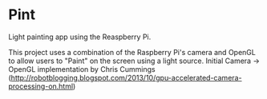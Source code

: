 # Pint
Light painting app using the Reaspberry Pi.

This project uses a combination of the Raspberry Pi's camera and OpenGL to allow users to "Paint" on the screen using a light source. Initial Camera -> OpenGL implementation by Chris Cummings (http://robotblogging.blogspot.com/2013/10/gpu-accelerated-camera-processing-on.html)
